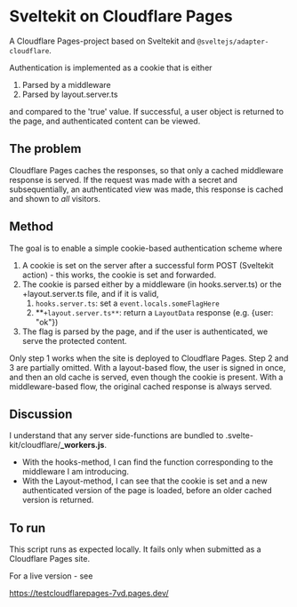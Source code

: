 # Sveltekit on Cloudflare Pages

A Cloudflare Pages-project based on Sveltekit and `@sveltejs/adapter-cloudflare`.

Authentication is implemented as a cookie that is either

1. Parsed by a middleware
2. Parsed by layout.server.ts

and compared to the 'true' value. If successful, a user object
is returned to the page, and authenticated content can be viewed.

## The problem

Cloudflare Pages caches the responses, so that only a cached 
middleware response is served. If the request was made with a
secret and subsequentially, an authenticated view was made, 
this response is cached and shown to *all* visitors.

## Method

The goal is to enable a simple cookie-based authentication scheme where

1. A cookie is set on the server after a successful form POST (Sveltekit action) - this works, the cookie is set and forwarded.
2. The cookie is parsed either by a middleware (in hooks.server.ts) or the +layout.server.ts file, and if it is valid, 
    1. `hooks.server.ts`: set a `event.locals.someFlagHere` 
    2. **`+layout.server.ts**`: return a `LayoutData` response (e.g. {user: "ok"})
3. The flag is parsed by the page, and if the user is authenticated, we serve the protected content.

Only step 1 works when the site is deployed to Cloudflare Pages. Step 2 and 3 are partially omitted. With a layout-based flow, the user is signed in once, and then an old cache is served, even though the cookie is present. With a middleware-based flow, the original cached response is always served.

## Discussion

I understand that any server side-functions are bundled to .svelte-kit/cloudflare/**_workers.js**. 

- With the hooks-method, I can find the function corresponding to the middleware I am introducing.
- With the Layout-method, I can see that the cookie is set and a new authenticated version of the page is loaded, before an older cached version is returned.

## To run

This script runs as expected locally. It fails only when submitted as a Cloudflare Pages site.

For a live version - see

https://testcloudflarepages-7vd.pages.dev/